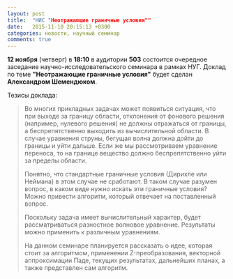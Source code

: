 ```yaml
---
layout: post
title:  "НИС "Неотражающие граничные условия""
date:   2015-11-10 20:15:13 +0300
categories: новости, научный семинар
comments: true
---
```


**12 ноября** (четверг) в **18:10** в аудитории **503** состоится очередное заседание научно-исследовательского семинара в рамках НУГ. Доклад по теме **"Неотражающие граничные условия"** будет сделан **Александром Шемендюком**.

Тезисы доклада:

> Во многих прикладных задачах может появиться ситуация, что при выходе за границу области, отклонения от фонового решения (например, нулевого решения) не должны отражаться от границы, а беспрепятственно выходить из вычислительной области. В случае
> уравнения струны, бегущая волна должна дойти до границы и уйти дальше. Если же мы рассмотриваем уравнение переноса, то на границе вещество должно беспрепятственно уйти за пределы области.
>
> Понятно, что стандартные граничные условия (Дирихле или Неймана) в этом случае не сработают. В таком случае разумен вопрос, в каком виде нужно искать эти граничные условия? Можно привести алгоритм, который отвечает на поставленный вопрос.
>
> Поскольку задача имеет вычислительный характер, будет рассматриваться разностное волновое уравнение. Результаты можно применить к различным уравнениям.
>
> На данном семинаре планируется рассказать о идее, которая стоит за алгоритмом, применении Z-преобразования, векторной аппроксимации Паде, текущих результатах, дальнейших планах, а также представлен сам алгоритм.
